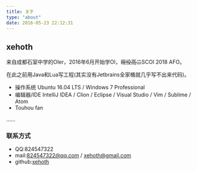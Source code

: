 ```yaml
---
title: 关于
type: "about"
date: 2016-05-23 22:12:31
---
```

## xehoth
来自成都石室中学的OIer，2016年6月开始学OI，~~现役高二~~SCOI 2018 AFO。

在此之前用Java和Lua写工程(其实没有Jetbrains全家桶就几乎写不出来代码)。

- 操作系统 Ubuntu 16.04 LTS / Windows 7 Professional
- 编辑器/IDE IntelliJ IDEA / Clion / Eclipse / Visual Studio / Vim / Sublime / Atom
- Touhou fan

......

### 联系方式
- QQ:824547322
- mail:824547322@qq.com / xehoth@gmail.com
- github:[xehoth](https://github.com/XeHoTh)